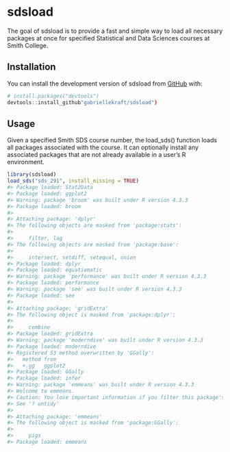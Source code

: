 
<!-- README.md is generated from README.Rmd. Please edit that file -->

# sdsload

<!-- badges: start -->
<!-- badges: end -->

The goal of sdsload is to provide a fast and simple way to load all
necessary packages at once for specified Statistical and Data Sciences
courses at Smith College.

## Installation

You can install the development version of sdsload from
[GitHub](https://github.com/) with:

``` r
# install.packages("devtools")
devtools::install_github"gabriellekraft/sdsload")
```

## Usage

Given a specified Smith SDS course number, the load_sds() function loads
all packages associated with the course. It can optionally install any
associated packages that are not already available in a user’s R
environment.

``` r
library(sdsload)
load_sds("sds_291", install_missing = TRUE)
#> Package loaded: Stat2Data
#> Package loaded: ggplot2
#> Warning: package 'broom' was built under R version 4.3.3
#> Package loaded: broom
#> 
#> Attaching package: 'dplyr'
#> The following objects are masked from 'package:stats':
#> 
#>     filter, lag
#> The following objects are masked from 'package:base':
#> 
#>     intersect, setdiff, setequal, union
#> Package loaded: dplyr
#> Package loaded: equatiomatic
#> Warning: package 'performance' was built under R version 4.3.3
#> Package loaded: performance
#> Warning: package 'see' was built under R version 4.3.3
#> Package loaded: see
#> 
#> Attaching package: 'gridExtra'
#> The following object is masked from 'package:dplyr':
#> 
#>     combine
#> Package loaded: gridExtra
#> Warning: package 'moderndive' was built under R version 4.3.3
#> Package loaded: moderndive
#> Registered S3 method overwritten by 'GGally':
#>   method from   
#>   +.gg   ggplot2
#> Package loaded: GGally
#> Package loaded: infer
#> Warning: package 'emmeans' was built under R version 4.3.3
#> Welcome to emmeans.
#> Caution: You lose important information if you filter this package's results.
#> See '? untidy'
#> 
#> Attaching package: 'emmeans'
#> The following object is masked from 'package:GGally':
#> 
#>     pigs
#> Package loaded: emmeans
```
